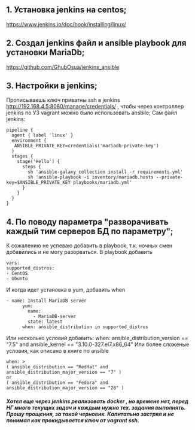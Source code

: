 ## 1. Установка jenkins на centos;
https://www.jenkins.io/doc/book/installing/linux/

## 2. Создал jenkins файл и ansible playbook для установки MariaDb;
https://github.com/GhubOsua/jenkins_ansible

## 3. Настройки в jenkins;
Прописываешь ключ приватны ssh в jenkins http://192.168.4.5:8080/manage/credentials/ , чтобы через контроллер jenkins по УЗ vagrant можно было использовать ansbile;
Сам файл jenkins:
```
pipeline {
  agent { label 'linux' }
  environment {
   ANSIBLE_PRIVATE_KEY=credentials('mariadb-private-key') 
  }
  stages {
    stage('Hello') {
      steps {
        sh 'ansible-galaxy collection install -r requirements.yml'
        sh 'ansible-playbook -i inventory/mariadb.hosts --private-key=$ANSIBLE_PRIVATE_KEY playbooks/mariadb.yml'
      }
    }
  }
}
```
## 4. По поводу параметра "разворачивать каждый тим серверов БД по параметру";
К сожалению не успеваю добавить в playbook, т.к. ночных смен добавились и не могу разорваться.
В playbook добавить
```
vars:
supported_distros:
- CentOS
- Ubuntu
```
И когда идет установка в yum, добавить when
```
- name: Install MariaDB server
      yum:
        name:
          - MariaDB-server
        state: latest
      when: ansible_distribution in supported_distros
 ```
Или несколько условий добавить:    when: ansible_distribution_version == "7.5" and ansible_kernel == "3.10.0-327.el7.x86_64"
Или более сложеные условия, как описано в книге по ansible
```
when: >
( ansible_distribution == "RedHat" and
ansible_distribution_major_version == "7" )
or
( ansible_distribution == "Fedora" and
ansible_distribution_major_version == "28" )
```
##### Хотел еще через jenkins реализовать docker , но времене нет, перед НГ много текущих задач и каждым нужно тех. задания выполнять. Прошу прощения, за такой черновик. Капитально застрял и не понимал как прокидывается ключ от vagrant ssh.
